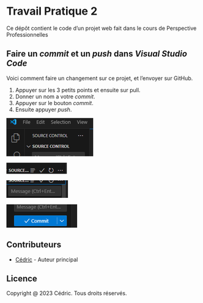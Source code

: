 # Travail Pratique 2
Ce dépôt contient le code d’un projet web fait dans le cours de Perspective Professionnelles

## Faire un _commit_ et un _push_ dans _Visual Studio Code_

Voici comment faire un changement sur ce projet, et l’envoyer sur GitHub.
1. Appuyer sur les 3 petits points et ensuite sur pull.
2. Donner un nom a votre _commit_.
3. Appuyer sur le bouton _commit_.
4. Ensuite appuyer _push_.

![Etape1](TP1-pour-perspec/img.docs/3point+pull.png)

![Etape2](TP1-pour-perspec/img.docs/3point+push.png)

![Etape3](TP1-pour-perspec/img.docs/ajouterNom.png)

![Etape4](TP1-pour-perspec/img.docs/commit.png)

## Contributeurs

- [Cédric](https://github.com/Leptitroy/2434411) - Auteur principal

## Licence

Copyright @ 2023 Cédric. Tous droits réservés.
